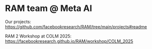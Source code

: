 # RAM team @ Meta AI

Our projects: https://github.com/facebookresearch/RAM/tree/main/projects#readme 

RAM 2 Workshop at COLM 2025: https://facebookresearch.github.io/RAM/workshop/COLM_2025